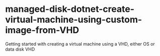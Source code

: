 # managed-disk-dotnet-create-virtual-machine-using-custom-image-from-VHD
Getting started with creating a virtual machine using a VHD, either OS or data disk VHD
